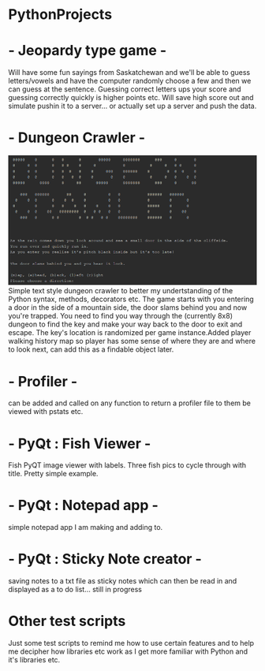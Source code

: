 # PythonProjects
# - Jeopardy type game -
Will have some fun sayings from Saskatchewan and we'll be able to guess letters/vowels and have the computer randomly choose a few and then we can guess at the sentence. Guessing correct letters ups your score and guessing correctly quickly is higher points etc. Will save high score out and simulate pushin it to a server... or actually set up a server and push the data.

# - Dungeon Crawler - 
![alt text](https://raw.githubusercontent.com/JasoneDDev/PythonProjects/master/dungeonCrawler.PNG)
Simple text style dungeon crawler to better my undertstanding of the Python syntax, methods, decorators etc.
The game starts with you entering a door in the side of a mountain side, the door slams behind you and now you're trapped. You need to find you way through the (currently 8x8) dungeon to find the key and make your way back to the door to exit and escape.
The key's location is randomized per game instance.Added player walking history map so player has some sense of where they are and where to look next, can add this as a findable object later. 

# - Profiler -
can be added and called on any function to return a profiler file to them be viewed with pstats etc.

# - PyQt : Fish Viewer -
Fish PyQT image viewer with labels. Three fish pics to cycle through with title. Pretty simple example.
# - PyQt : Notepad app -
simple notepad app I am making and adding to.
# - PyQt : Sticky Note creator -
saving notes to a txt file as sticky notes which can then be read in and displayed as a to do list... still in progress

# Other test scripts
Just some test scripts to remind me how to use certain features and to help me decipher how libraries etc work as I get more familiar with Python and it's libraries etc.
